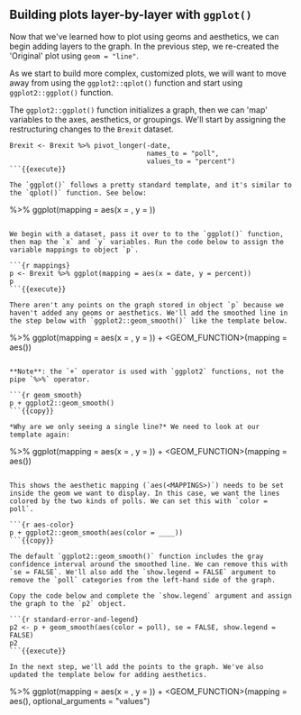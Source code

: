 ## Building plots layer-by-layer with `ggplot()`

Now that we've learned how to plot using geoms and aesthetics, we can begin adding layers to the graph. In the previous step, we re-created the 'Original' plot using `geom = "line"`.

As we start to build more complex, customized plots, we will want to move away from using the `ggplot2::qplot()` function and start using `ggplot2::ggplot()` function.

The `ggplot2::ggplot()` function initializes a graph, then we can 'map' variables to the axes, aesthetics, or groupings. We'll start by assigning the restructuring changes to the `Brexit` dataset. 

```
Brexit <- Brexit %>% pivot_longer(-date, 
                                  names_to = "poll", 
                                  values_to = "percent")
```{{execute}}

The `ggplot()` follows a pretty standard template, and it's similar to the `qplot()` function. See below: 

```
<DATA> %>% 
  ggplot(mapping = aes(x = <MAPPINGS>, y = <MAPPINGS>))
```

We begin with a dataset, pass it over to to the `ggplot()` function, then map the `x` and `y` variables. Run the code below to assign the variable mappings to object `p`.

```{r mappings}
p <- Brexit %>% ggplot(mapping = aes(x = date, y = percent))
p
```{{execute}}

There aren't any points on the graph stored in object `p` because we haven't added any geoms or aesthetics. We'll add the smoothed line in the step below with `ggplot2::geom_smooth()` like the template below.

```
<DATA> %>% 
  ggplot(mapping = aes(x = <MAPPINGS>, y = <MAPPINGS>)) + 
    <GEOM_FUNCTION>(mapping = aes(<MAPPINGS>))
```

**Note**: the `+` operator is used with `ggplot2` functions, not the pipe `%>%` operator. 

```{r geom_smooth}
p + ggplot2::geom_smooth()
```{{copy}}

*Why are we only seeing a single line?* We need to look at our template again:

```
<DATA> %>% 
  ggplot(mapping = aes(x = <MAPPINGS>, y = <MAPPINGS>)) + 
    <GEOM_FUNCTION>(mapping = aes(<MAPPINGS>))
```

This shows the aesthetic mapping (`aes(<MAPPINGS>)`) needs to be set inside the geom we want to display. In this case, we want the lines colored by the two kinds of polls. We can set this with `color = poll`.

```{r aes-color}
p + ggplot2::geom_smooth(aes(color = ____))
```{{copy}}

The default `ggplot2::geom_smooth()` function includes the gray confidence interval around the smoothed line. We can remove this with `se = FALSE`. We'll also add the `show.legend = FALSE` argument to remove the `poll` categories from the left-hand side of the graph.

Copy the code below and complete the `show.legend` argument and assign the graph to the `p2` object.

```{r standard-error-and-legend}
p2 <- p + geom_smooth(aes(color = poll), se = FALSE, show.legend = FALSE)
p2
```{{execute}}

In the next step, we'll add the points to the graph. We've also updated the template below for adding aesthetics.

```
<DATA> %>% 
  ggplot(mapping = aes(x = <MAPPINGS>, y = <MAPPINGS>)) + 
    <GEOM_FUNCTION>(mapping = aes(<MAPPINGS>), 
                    optional_arguments = "values")
```

